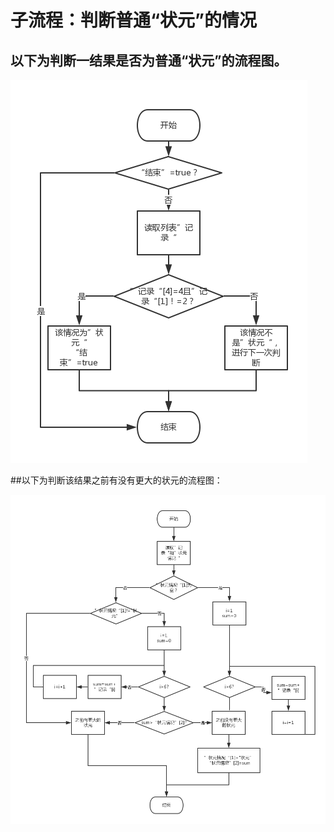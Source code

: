 # 子流程：判断普通“状元”的情况

## 以下为判断一结果是否为普通“状元”的流程图。

![](状元及状元插金花.png)

##以下为判断该结果之前有没有更大的状元的流程图：

![](之前是否有更大的状元-普通状元.png)